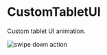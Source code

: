 # CustomTabletUI
Custom tablet UI animation. 

![swipe down action](https://www.dropbox.com/home?preview=ezgif.com-optimize.gif)
